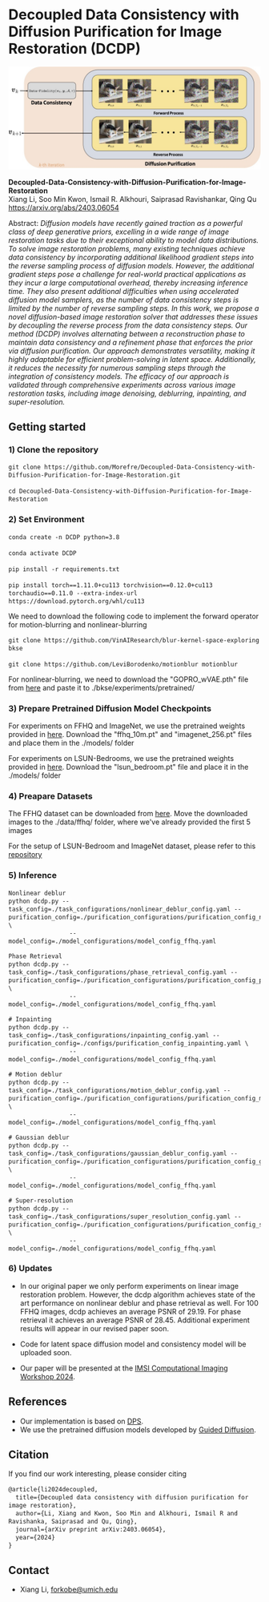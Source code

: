 # Decoupled Data Consistency with Diffusion Purification for Image Restoration (DCDP)

![Teaser Image](./docs/DPUR_algorithm.jpg)

**Decoupled-Data-Consistency-with-Diffusion-Purification-for-Image-Restoration**<br>
Xiang Li, Soo Min Kwon, Ismail R. Alkhouri, Saiprasad Ravishankar, Qing Qu
<br>https://arxiv.org/abs/2403.06054<br>

Abstract: *Diffusion models have recently gained traction as a powerful class of deep generative priors, excelling in a wide range of image restoration tasks due to their exceptional ability to model data distributions. To solve image restoration problems, many existing techniques achieve data consistency by incorporating additional likelihood gradient steps into the reverse sampling process of diffusion models. However, the additional gradient steps pose a challenge for real-world practical applications as they incur a large computational overhead, thereby increasing inference time. They also present additional difficulties when using accelerated diffusion model samplers, as the number of data consistency steps is limited by the number of reverse sampling steps. In this work, we propose a novel diffusion-based image restoration solver that addresses these issues by decoupling the reverse process from the data consistency steps. Our method (DCDP) involves alternating between a reconstruction phase to maintain data consistency and a refinement phase that enforces the prior via diffusion purification. Our approach demonstrates versatility, making it highly adaptable for efficient problem-solving in latent space. Additionally, it reduces the necessity for numerous sampling steps through the integration of consistency models. The efficacy of our approach is validated through comprehensive experiments across various image restoration tasks, including image denoising, deblurring, inpainting, and super-resolution.*

## Getting started

### 1) Clone the repository

```
git clone https://github.com/Morefre/Decoupled-Data-Consistency-with-Diffusion-Purification-for-Image-Restoration.git

cd Decoupled-Data-Consistency-with-Diffusion-Purification-for-Image-Restoration
```
### 2) Set Environment

```
conda create -n DCDP python=3.8

conda activate DCDP

pip install -r requirements.txt

pip install torch==1.11.0+cu113 torchvision==0.12.0+cu113 torchaudio==0.11.0 --extra-index-url https://download.pytorch.org/whl/cu113
```
We need to download the following code to implement the forward operator for motion-blurring and nonlinear-blurring

```
git clone https://github.com/VinAIResearch/blur-kernel-space-exploring bkse

git clone https://github.com/LeviBorodenko/motionblur motionblur
```
For nonlinear-blurring, we need to download the "GOPRO_wVAE.pth" file from [here](https://drive.google.com/file/d/1vRoDpIsrTRYZKsOMPNbPcMtFDpCT6Foy/view) and paste it to ./bkse/experiments/pretrained/

### 3) Prepare Pretrained Diffusion Model Checkpoints
For experiments on FFHQ and ImageNet, we use the pretrained weights provided in [here](https://github.com/DPS2022/diffusion-posterior-sampling.git). Download the "ffhq_10m.pt" and "imagenet_256.pt" files and place them in the ./models/ folder

For experiments on LSUN-Bedrooms, we use the pretrained weights provided in [here](https://github.com/openai/guided-diffusion.git). Download the "lsun_bedroom.pt" file and place it in the ./models/ folder

### 4) Preapare Datasets
The FFHQ dataset can be downloaded from [here](https://www.kaggle.com/datasets/denislukovnikov/ffhq256-images-only). Move the downloaded images to the ./data/ffhq/ folder, where we've already provided the first 5 images

For the setup of LSUN-Bedroom and ImageNet dataset, please refer to this [repository](https://github.com/openai/guided-diffusion.git)

### 5) Inference

```
Nonlinear deblur
python dcdp.py --task_config=./task_configurations/nonlinear_deblur_config.yaml --purification_config=./purification_configurations/purification_config_nonlinear_deblur.yaml \
                 --model_config=./model_configurations/model_config_ffhq.yaml 
```

```
Phase Retrieval
python dcdp.py --task_config=./task_configurations/phase_retrieval_config.yaml --purification_config=./purification_configurations/purification_config_phase_retrieval.yaml \
                 --model_config=./model_configurations/model_config_ffhq.yaml 
```

```
# Inpainting
python dcdp.py --task_config=./task_configurations/inpainting_config.yaml --purification_config=./configs/purification_config_inpainting.yaml \
                 --model_config=./model_configurations/model_config_ffhq.yaml 
```

```
# Motion deblur
python dcdp.py --task_config=./task_configurations/motion_deblur_config.yaml --purification_config=./purification_configurations/purification_config_motion_deblur.yaml \
                 --model_config=./model_configurations/model_config_ffhq.yaml 
```

```
# Gaussian deblur
python dcdp.py --task_config=./task_configurations/gaussian_deblur_config.yaml --purification_config=./purification_configurations/purification_config_gaussian_deblur.yaml \
                 --model_config=./model_configurations/model_config_ffhq.yaml 
```

```
# Super-resolution
python dcdp.py --task_config=./task_configurations/super_resolution_config.yaml --purification_config=./purification_configurations/purification_config_super_resolution.yaml \
                 --model_config=./model_configurations/model_config_ffhq.yaml 
```

### 6) Updates
* In our original paper we only perform experiments on linear image restoration problem. However, the dcdp algorithm achieves state of the art performance on nonlinear deblur and phase retrieval as well. For 100 FFHQ images, dcdp achieves an average PSNR of 29.19. For phase retrieval it achieves an average PSNR of 28.45. Additional experiment results will appear in our revised paper soon.

* Code for latent space diffusion model and consistency model will be uploaded soon.

* Our paper will be presented at the [IMSI Computational Imaging Workshop 2024](https://www.imsi.institute/activities/computational-imaging/).

## References
  * Our implementation is based on [DPS](https://github.com/DPS2022/diffusion-posterior-sampling.git).
  * We use the pretrained diffusion models developed by [Guided Diffusion](https://github.com/DPS2022/diffusion-posterior-sampling.git).

## Citation
If you find our work interesting, please consider citing
```
@article{li2024decoupled,
  title={Decoupled data consistency with diffusion purification for image restoration},
  author={Li, Xiang and Kwon, Soo Min and Alkhouri, Ismail R and Ravishanka, Saiprasad and Qu, Qing},
  journal={arXiv preprint arXiv:2403.06054},
  year={2024}
}
```
 
##  Contact

- Xiang Li, forkobe@umich.edu
